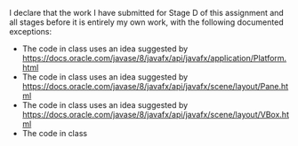 I declare that the work I have submitted for Stage D of this assignment and all stages before it is entirely my own work, with the following documented exceptions:

* The code in class <MenuApp> uses an idea suggested by <https://docs.oracle.com/javase/8/javafx/api/javafx/application/Platform.html>
* The code in class <MenuApp> uses an idea suggested by <https://docs.oracle.com/javase/8/javafx/api/javafx/scene/layout/Pane.html>
* The code in class <MenuApp> uses an idea suggested by <https://docs.oracle.com/javase/8/javafx/api/javafx/scene/layout/VBox.html>
* The code in class <Title> uses an idea suggested by <http://docs.oracle.com/javafx/2/text/jfxpub-text.htm>
* The code in class <MenuItem> uses an idea suggested by <https://docs.oracle.com/javase/8/javafx/api/javafx/scene/text/Text.html>
* The code in class <MenuItem> uses an idea suggested by <https://docs.oracle.com/javase/8/javafx/api/javafx/scene/shape/Polygon.html>
* The code in class <MenuItem> uses an idea suggested by <https://docs.oracle.com/javase/8/javafx/api/javafx/scene/effect/GaussianBlur.html>
* The code in class <MenuItem> uses an idea suggested by <http://docs.oracle.com/javafx/2/events/KeyboardExample.java.htm>
* The code in class <MenuItem> uses an idea suggested by <https://stackoverflow.com/questions/31572889/conditional-binding>
* The code in class <MenuItem> uses an idea suggested by <http://docs.oracle.com/javafx/2/events/convenience_methods.htm>
* Thanks to the YouTuber Almas Baimagambetov and below is the link for his video:
  <https://www.youtube.com/watch?v=N2EmtYGLh4U&index=1&list=PL4h6ypqTi3RQWPZfR6t73rxZK_TFkyURe>

Signed: ShiqinHuo (u5949730)



